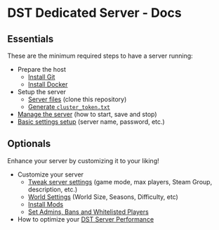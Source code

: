 # DST Dedicated Server - Docs

## Essentials

These are the minimum required steps to have a server running:

* Prepare the host
  * [Install Git](/../../#prepare-the-host)
  * [Install Docker](/../../#install-docker)
* Setup the server
  * [Server files](/../../#prepare-the-dedicated-server) (clone this repository)
  * [Generate `cluster_token.txt`](./ClusterToken.md)
* [Manage the server](./ManagingTheServer.md) (how to start, save and stop)
* [Basic settings setup](/../../#the-server) (server name, password, etc.)

## Optionals

Enhance your server by customizing it to your liking!

* Customize your server
  * [Tweak server settings](/../../#the-server) (game mode, max players, Steam Group, description, etc.)
  * [World Settings](/../../#the-world) (World Size, Seasons, Difficulty, etc)
  * [Install Mods](../DSTClusterConfig/mods)
  * [Set Admins, Bans and Whitelisted Players](./AdminBanWhitelist.md)
* How to optimize your [DST Server Performance](./ServerPerformance.md)

